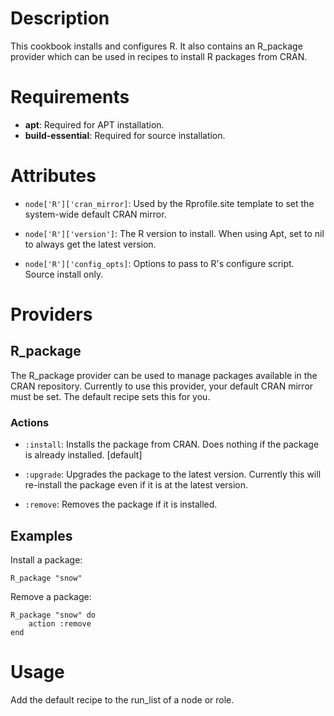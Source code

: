 Description
===========
This cookbook installs and configures R.  It also contains an
R_package provider which can be used in recipes to install R packages
from CRAN.

Requirements
============

* **apt**: Required for APT installation.
* **build-essential**: Required for source installation.

Attributes
==========

* `node['R']['cran_mirror]`: Used by the Rprofile.site template
to set the system-wide default CRAN mirror.

* `node['R']['version']`: The R version to install.  When using Apt, set
to nil to always get the latest version.

* `node['R']['config_opts]`: Options to pass to R's configure
  script. Source install only.


# Providers


## R_package

The R_package provider can be used to manage packages available in the
CRAN repository.  Currently to use this provider, your default CRAN
mirror must be set.  The default recipe sets this for you.

### Actions

* `:install`: Installs the package from CRAN.  Does nothing if the
  package is already installed. [default]

* `:upgrade`: Upgrades the package to the latest version.  Currently
  this will re-install the package even if it is at the latest
  version.

* `:remove`: Removes the package if it is installed.

## Examples

Install a package:

    R_package "snow"

Remove a package:

    R_package "snow" do
        action :remove
    end


Usage
=====
Add the default recipe to the run_list of a node or role.

